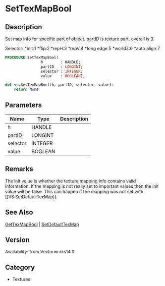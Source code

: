 # SetTexMapBool

## Description
Set map info for specific part of object. partID is texture part, overall is 3.

Selector:
*init:1
*flip:2
*repH:3
*repV:4
*long edge:5
*worldZ:6
*auto align:7

```pascal
PROCEDURE SetTexMapBool(
				h        : HANDLE;
				partID   : LONGINT;
				selector : INTEGER;
				value    : BOOLEAN);
```

```python
def vs.SetTexMapBool(h, partID, selector, value):
    return None
```

## Parameters
|Name|Type|Description|
|---|---|---|
|h|HANDLE|   |
|partID|LONGINT|   |
|selector|INTEGER|   |
|value|BOOLEAN|   |

## Remarks
The init value is whether the texture mapping info contains valid information.  If the mapping is not really set to important values then the init value will be false.  This can happen if the mapping was not set with [[VS:SetDefaultTexMap]].

## See Also
[GetTexMapBool](GetTexMapBool.md) | [SetDefaultTexMap](SetDefaultTexMap.md)

## Version
Availability: from Vectorworks14.0

## Category
* Textures

